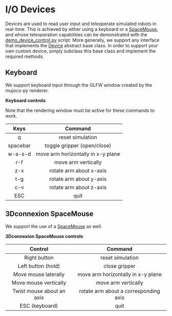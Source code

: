 # I/O Devices

Devices are used to read user input and teleoperate simulated robots in real-time. This is achieved by either using a keyboard or a [SpaceMouse](https://www.3dconnexion.com/spacemouse_compact/en/), and whose teleoperation capabilities can be demonstrated with the [demo_device_control.py](../demos.html#teleoperation) script. More generally, we support any interface that implements the [Device](../simulation/device) abstract base class. In order to support your own custom device, simply subclass this base class and implement the required methods.

## Keyboard

We support keyboard input through the GLFW window created by the mujoco-py renderer. 

**Keyboard controls**

Note that the rendering window must be active for these commands to work.

|   Keys   |              Command               |
| :------: | :--------------------------------: |
|    q     |          reset simulation          |
| spacebar |    toggle gripper (open/close)     |
| w-a-s-d  | move arm horizontally in x-y plane |
|   r-f    |        move arm vertically         |
|   z-x    |      rotate arm about x-axis       |
|   t-g    |      rotate arm about y-axis       |
|   c-v    |      rotate arm about z-axis       |
|   ESC    |                quit                |

## 3Dconnexion SpaceMouse

We support the use of a [SpaceMouse](https://www.3dconnexion.com/spacemouse_compact/en/) as well.

**3Dconnexion SpaceMouse controls**

|          Control          |                Command                |
| :-----------------------: | :-----------------------------------: |
|       Right button        |           reset simulation            |
|    Left button (hold)     |             close gripper             |
|   Move mouse laterally    |  move arm horizontally in x-y plane   |
|   Move mouse vertically   |          move arm vertically          |
| Twist mouse about an axis | rotate arm about a corresponding axis |
|      ESC (keyboard)       |                 quit                  |
